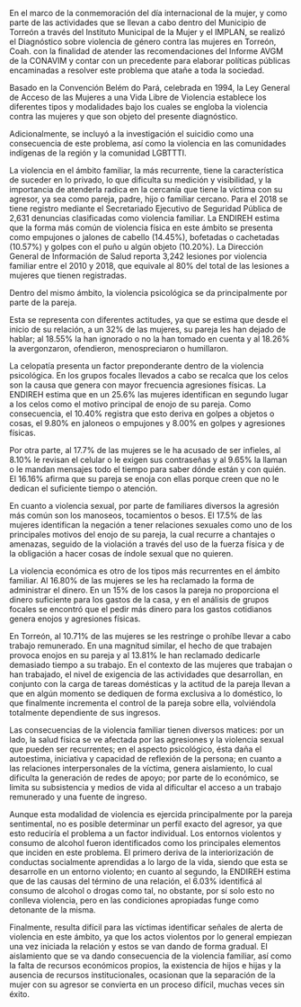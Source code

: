 
En el marco de la conmemoración del día internacional de la mujer, y como parte de las actividades que se llevan a cabo dentro del Municipio de Torreón a través del Instituto
Municipal de la Mujer y el IMPLAN, se realizó el Diagnóstico sobre violencia de género contra las mujeres en Torreón, Coah. con la finalidad de atender las recomendaciones del Informe
AVGM de la CONAVIM y contar con un precedente para elaborar políticas públicas encaminadas a resolver este problema que atañe a toda la sociedad.

Basado en la Convención Belém do Pará, celebrada en 1994, la Ley General de Acceso de las Mujeres a una Vida Libre de Violencia establece los diferentes tipos y modalidades bajo los
cuales se engloba la violencia contra las mujeres y que son objeto del presente diagnóstico.

Adicionalmente, se incluyó a la investigación el suicidio como una consecuencia de este problema, así como la violencia en las comunidades indígenas de la región y la comunidad
LGBTTTI.

La violencia en el ámbito familiar, la más recurrente, tiene la característica de suceder en lo privado, lo que dificulta su medición y visibilidad, y la importancia de atenderla radica en la
cercanía que tiene la víctima con su agresor, ya sea como pareja, padre, hijo o familiar cercano. Para el 2018 se tiene registro mediante el Secretariado Ejecutivo de Seguridad
Pública de 2,631 denuncias clasificadas como violencia familiar. La ENDIREH estima que la forma más común de violencia física en este ámbito se presenta como empujones o jalones de
cabello (14.45%), bofetadas o cachetadas (10.57%) y golpes con el puño u algún objeto (10.20%). La Dirección General de Información de Salud reporta 3,242 lesiones por violencia
familiar entre el 2010 y 2018, que equivale al 80% del total de las lesiones a mujeres que tienen registradas.

Dentro del mismo ámbito, la violencia psicológica se da principalmente por parte de la pareja.

Esta se representa con diferentes actitudes, ya que se estima que desde el inicio de su relación, a un 32% de las mujeres, su pareja les han dejado de hablar; al 18.55% la han
ignorado o no la han tomado en cuenta y al 18.26% la avergonzaron, ofendieron, menospreciaron o humillaron.

La celopatía presenta un factor preponderante dentro de la violencia psicológica. En los grupos focales llevados a cabo se recalca que los celos son la causa que genera con mayor frecuencia
agresiones físicas. La ENDIREH estima que en un 25.6% las mujeres identifican en segundo lugar a los celos como el motivo principal de enojo de su pareja. Como consecuencia, el
10.40% registra que esto deriva en golpes a objetos o cosas, el 9.80% en jaloneos o empujones y 8.00% en golpes y agresiones físicas.

Por otra parte, al 17.7% de las mujeres se le ha acusado de ser infieles, al 8.10% le revisan el celular o le exigen sus contraseñas y al 9.65% la llaman o le mandan mensajes todo el tiempo
para saber dónde están y con quién. El 16.16% afirma que su pareja se enoja con ellas porque creen que no le dedican el suficiente tiempo o atención.

En cuanto a violencia sexual, por parte de familiares diversos la agresión más común son los manoseos, tocamientos o besos. El 17.5% de las mujeres identifican la negación a tener
relaciones sexuales como uno de los principales motivos del enojo de su pareja, la cual recurre a chantajes o amenazas, seguido de la violación a través del uso de la fuerza física y de la
obligación a hacer cosas de índole sexual que no quieren.

La violencia económica es otro de los tipos más recurrentes en el ámbito familiar. Al 16.80% de las mujeres se les ha reclamado la forma de administrar el dinero. En un 15% de los casos la
pareja no proporciona el dinero suficiente para los gastos de la casa, y en el análisis de grupos focales se encontró que el pedir más dinero para los gastos cotidianos genera enojos y
agresiones físicas.

En Torreón, al 10.71% de las mujeres se les restringe o prohíbe llevar a cabo trabajo remunerado. En una magnitud similar, el hecho de que trabajen provoca enojos en su pareja y
al 13.81% le han reclamado dedicarle demasiado tiempo a su trabajo. En el contexto de las mujeres que trabajan o han trabajado, el nivel de exigencia de las actividades que desarrollan,
en conjunto con la carga de tareas domésticas y la actitud de la pareja llevan a que en algún momento se dediquen de forma exclusiva a lo doméstico, lo que finalmente incrementa el
control de la pareja sobre ella, volviéndola totalmente dependiente de sus ingresos.

Las consecuencias de la violencia familiar tienen diversos matices: por un lado, la salud física se ve afectada por las agresiones y la violencia sexual que pueden ser recurrentes; en el
aspecto psicológico, ésta daña el autoestima, iniciativa y capacidad de reflexión de la persona; en cuanto a las relaciones interpersonales de la víctima, genera aislamiento, lo cual dificulta la
generación de redes de apoyo; por parte de lo económico, se limita su subsistencia y medios de vida al dificultar el acceso a un trabajo remunerado y una fuente de ingreso.

Aunque esta modalidad de violencia es ejercida principalmente por la pareja sentimental, no es posible determinar un perfil exacto del agresor, ya que esto reduciría el problema a un factor
individual. Los entornos violentos y consumo de alcohol fueron identificados como los principales elementos que inciden en este problema. El primero deriva de la interiorización de
conductas socialmente aprendidas a lo largo de la vida, siendo que esta se desarrolle en un entorno violento; en cuanto al segundo, la ENDIREH estima que de las causas del término de
una relación, el 6.03% identificá al consumo de alcohol o drogas como tal, no obstante, por sí solo esto no conlleva violencia, pero en las condiciones apropiadas funge como detonante de la
misma.

Finalmente, resulta difícil para las víctimas identificar señales de alerta de violencia en este ámbito, ya que los actos violentos por lo general empiezan una vez iniciada la relación y estos
se van dando de forma gradual. El aislamiento que se va dando consecuencia de la violencia familiar, así como la falta de recursos económicos propios, la existencia de hijos e hijas y la
ausencia de recursos institucionales, ocasionan que la separación de la mujer con su agresor se convierta en un proceso difícil, muchas veces sin éxito.
